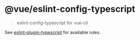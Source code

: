 # @vue/eslint-config-typescript

> eslint-config-typescript for vue-cli

See [eslint-plugin-typescript](https://github.com/nzakas/eslint-plugin-typescript) for available rules.
